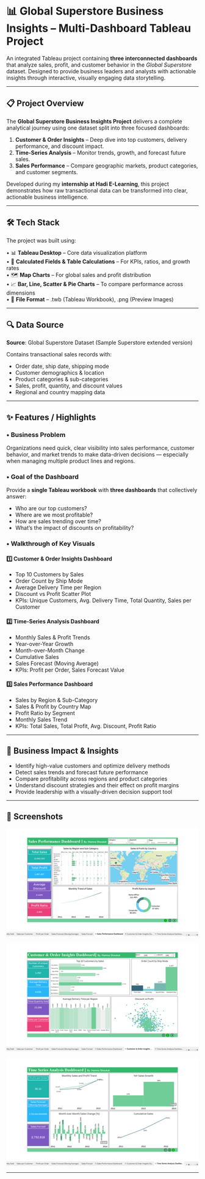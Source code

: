 # 📊 Global Superstore Business Insights – Multi-Dashboard Tableau Project  

An integrated Tableau project containing **three interconnected dashboards** that analyze sales, profit, and customer behavior in the *Global Superstore* dataset. Designed to provide business leaders and analysts with actionable insights through interactive, visually engaging data storytelling.  

---

## 📋 Project Overview  

The **Global Superstore Business Insights Project** delivers a complete analytical journey using one dataset split into three focused dashboards:  

1. **Customer & Order Insights** – Deep dive into top customers, delivery performance, and discount impact.  
2. **Time-Series Analysis** – Monitor trends, growth, and forecast future sales.  
3. **Sales Performance** – Compare geographic markets, product categories, and customer segments.  

Developed during my **internship at Hadi E-Learning**, this project demonstrates how raw transactional data can be transformed into clear, actionable business intelligence.  

---

## 🛠️ Tech Stack  

The project was built using:  

• 📊 **Tableau Desktop** – Core data visualization platform  
• 🧮 **Calculated Fields & Table Calculations** – For KPIs, ratios, and growth rates  
• 🗺 **Map Charts** – For global sales and profit distribution  
• 📈 **Bar, Line, Scatter & Pie Charts** – To compare performance across dimensions  
• 📁 **File Format** – .twb (Tableau Workbook), .png (Preview Images)  

---

## 🔍 Data Source  

**Source**: Global Superstore Dataset (Sample Superstore extended version)  

Contains transactional sales records with:  
* Order date, ship date, shipping mode  
* Customer demographics & location  
* Product categories & sub-categories  
* Sales, profit, quantity, and discount values  
* Regional and country mapping data  

---

## ✨ Features / Highlights  

### • Business Problem  
Organizations need quick, clear visibility into sales performance, customer behavior, and market trends to make data-driven decisions — especially when managing multiple product lines and regions.  

### • Goal of the Dashboard  
Provide a **single Tableau workbook** with **three dashboards** that collectively answer:  
* Who are our top customers?  
* Where are we most profitable?  
* How are sales trending over time?  
* What’s the impact of discounts on profitability?  

### • Walkthrough of Key Visuals  

#### **1️⃣ Customer & Order Insights Dashboard**  
* Top 10 Customers by Sales  
* Order Count by Ship Mode  
* Average Delivery Time per Region  
* Discount vs Profit Scatter Plot  
* KPIs: Unique Customers, Avg. Delivery Time, Total Quantity, Sales per Customer  

#### **2️⃣ Time-Series Analysis Dashboard**  
* Monthly Sales & Profit Trends  
* Year-over-Year Growth  
* Month-over-Month Change  
* Cumulative Sales  
* Sales Forecast (Moving Average)  
* KPIs: Profit per Order, Sales Forecast Value  

#### **3️⃣ Sales Performance Dashboard**  
* Sales by Region & Sub-Category  
* Sales & Profit by Country Map  
* Profit Ratio by Segment  
* Monthly Sales Trend  
* KPIs: Total Sales, Total Profit, Avg. Discount, Profit Ratio  

---

## 🚀 Business Impact & Insights  

* Identify high-value customers and optimize delivery methods  
* Detect sales trends and forecast future performance  
* Compare profitability across regions and product categories  
* Understand discount strategies and their effect on profit margins  
* Provide leadership with a visually-driven decision support tool  

---

## 📸 Screenshots  

![Customer & Order Insights Dashboard](https://github.com/Hamna228/Global-Superstore-Dashboard/blob/main/Tableau%20Public%20-%20Global%20Superstore%20Dashboard%208_11_2025%202_57_03%20PM.png)  

![Time-Series Analysis Dashboard](https://github.com/Hamna228/Global-Superstore-Dashboard/blob/main/Tableau%20Public%20-%20Global%20Superstore%20Dashboard%208_11_2025%202_56_27%20PM.png)  

![Sales Performance Dashboard](https://github.com/Hamna228/Global-Superstore-Dashboard/blob/main/Tableau%20Public%20-%20Global%20Superstore%20Dashboard%208_11_2025%202_56_34%20PM.png)  

---
